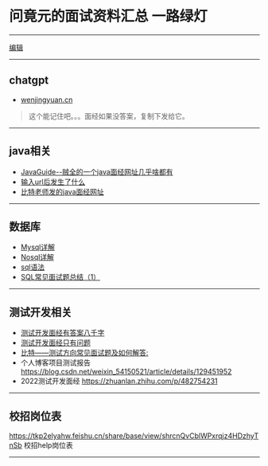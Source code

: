 # 问竟元的面试资料汇总 一路绿灯
---
[编辑](https://github.com/wenjy337/interview/edit/main/README.md)


---

## chatgpt
- [wenjingyuan.cn](https://wenjingyuan.cn/)
> 这个能记住吧。。。面经如果没答案，复制下发给它。

---

## java相关
- [JavaGuide--贼全的一个java面经网址几乎啥都有](https://javaguide.cn)
- [输入url后发生了什么](https://blog.fundebug.com/2019/02/28/what-happens-from-url-to-webpage/)
- [比特老师发的java面经网址](https://www.javacn.site/interview/basic/)


---

## 数据库
- [Mysql详解](http://t.csdn.cn/GecfC)
- [Nosql详解](https://javaguide.cn/database/nosql.html#nosql-%E6%98%AF%E4%BB%80%E4%B9%88)
- [sql语法](https://javaguide.cn/database/sql/sql-syntax-summary.html)
- [SQL常见面试题总结（1）](https://javaguide.cn/database/sql/sql-questions-01.html)

---

## 测试开发相关
- [测试开发面经有答案八千字](https://mp.weixin.qq.com/s/ogfdAghgJH6RtLNGfwsIsA)
- [测试开发面经只有问题](https://mp.weixin.qq.com/s/Qto9Ny11X2nvKjcWLl1hkw)
- [比特——测试方向常见面试题及如何解答:](https://bitejiuyeke.feishu.cn/docx/doxcnoKojBKkw1LCRoPJ7JwtNre)
- 个人博客项目测试报告   https://blog.csdn.net/weixin_54150521/article/details/129451952
- 2022测试开发面经     https://zhuanlan.zhihu.com/p/482754231

---


## 校招岗位表

https://tkp2elyahw.feishu.cn/share/base/view/shrcnQvCblWPxrqjz4HDzhyTnSb
校招help岗位表

---

<script src="https://giscus.app/client.js"
        data-repo="wenjy337/wenjy337.github.io"
        data-repo-id="R_kgDOJiepaA"
        data-category="General"
        data-category-id="DIC_kwDOJiepaM4CWjHl"
        data-mapping="pathname"
        data-strict="0"
        data-reactions-enabled="1"
        data-emit-metadata="0"
        data-input-position="bottom"
        data-theme="preferred_color_scheme"
        data-lang="zh-CN"
        crossorigin="anonymous"
        async>
</script>



